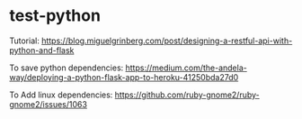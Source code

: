 # test-python

Tutorial:
https://blog.miguelgrinberg.com/post/designing-a-restful-api-with-python-and-flask

To save python dependencies:
https://medium.com/the-andela-way/deploying-a-python-flask-app-to-heroku-41250bda27d0

To Add linux dependencies:
https://github.com/ruby-gnome2/ruby-gnome2/issues/1063

